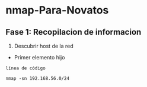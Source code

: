 ﻿# nmap-Para-Novatos
 
 
 ## Fase 1: Recopilacion de informacion
 1. Descubrir host de la red
   * Primer elemento hijo
 
`línea de código`

```
nmap -sn 192.168.56.0/24
```
